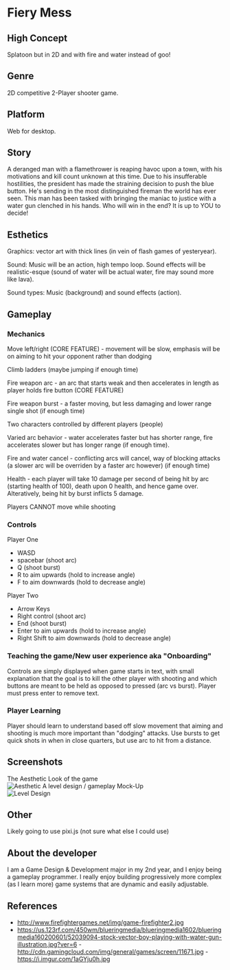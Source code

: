 
# Fiery Mess

## High Concept
Splatoon but in 2D and with fire and water instead of goo!

## Genre
2D competitive 2-Player shooter game.

## Platform
Web for desktop.

## Story

A deranged man with a flamethrower is reaping havoc upon a town, with his motivations and kill count unknown at this time. Due to his insufferable hostilities, the president has made the straining decision to push the blue button. He's sending in the most distinguished fireman the world has ever seen. This man has been tasked with bringing the maniac to justice with a water gun clenched in his hands. Who will win in the end? It is up to YOU to decide!

## Esthetics
Graphics: vector art with thick lines (in vein of flash games of yesteryear).

Sound: Music will be an action, high tempo loop. Sound effects will be realistic-esque (sound of water will be actual water, fire may sound more like lava).

Sound types: Music (background) and sound effects (action).

## Gameplay
### Mechanics

Move left/right (CORE FEATURE) - movement will be slow, emphasis will be on aiming to hit your opponent rather than dodging

Climb ladders (maybe jumping if enough time)

Fire weapon arc - an arc that starts weak and then accelerates in length as player holds fire button (CORE FEATURE)

Fire weapon burst - a faster moving, but less damaging and lower range single shot (if enough time)

Two characters controlled by different players (people)

Varied arc behavior - water accelerates faster but has shorter range, fire accelerates slower but has longer range (if enough time).

Fire and water cancel - conflicting arcs will cancel, way of blocking attacks (a slower arc will be overriden by a faster arc however) (if enough time)

Health - each player will take 10 damage per second of being hit by arc (starting health of 100), death upon 0 health, and hence game over. Alteratively, being hit by burst inflicts 5 damage.

Players CANNOT move while shooting


### Controls
Player One
  - WASD
  - spacebar (shoot arc)
  - Q (shoot burst)
  - R to aim upwards (hold to increase angle)
  - F to aim downwards (hold to decrease angle)
  
Player Two
  - Arrow Keys
  - Right control (shoot arc)
  - End (shoot burst)
  - Enter to aim upwards (hold to increase angle)
  - Right Shift to aim downwards (hold to decrease angle)

### Teaching the game/New user experience aka "Onboarding"
Controls are simply displayed when game starts in text, with small explanation that the goal is to kill the other player with shooting and which buttons are meant to be held as opposed to pressed (arc vs burst). Player must press enter to remove text. 
 
### Player Learning
Player should learn to understand based off slow movement that aiming and shooting is much more important than "dodging" attacks. Use bursts to get quick shots in when in close quarters, but use arc to hit from a distance.

## Screenshots
The Aesthetic Look of the game</br>
![Aesthetic](https://people.rit.edu/imm2853/230/project1/Media/look.jpg)
A level design / gameplay Mock-Up</br>
![Level Design](https://people.rit.edu/imm2853/230/project1/Media/level.png)

## Other
Likely going to use pixi.js (not sure what else I could use)

## About the developer
I am a Game Design & Development major in my 2nd year, and I enjoy being a gameplay programmer. I really enjoy building progressively more complex (as I learn more) game systems that are dynamic and easily adjustable.

## References
- http://www.firefightergames.net/img/game-firefighter2.jpg
- https://us.123rf.com/450wm/blueringmedia/blueringmedia1602/blueringmedia160200601/52039094-stock-vector-boy-playing-with-water-gun-illustration.jpg?ver=6
-http://cdn.gamingcloud.com/img/general/games/screen/11671.jpg
-https://i.imgur.com/1aGYju0h.jpg

